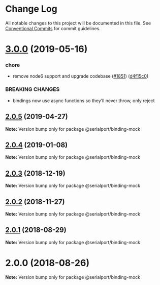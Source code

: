 # Change Log

All notable changes to this project will be documented in this file.
See [Conventional Commits](https://conventionalcommits.org) for commit guidelines.

# [3.0.0](https://github.com/node-serialport/node-serialport/compare/@serialport/binding-mock@2.0.5...@serialport/binding-mock@3.0.0) (2019-05-16)


### chore

* remove node6 support and upgrade codebase ([#1851](https://github.com/node-serialport/node-serialport/issues/1851)) ([d4f15c0](https://github.com/node-serialport/node-serialport/commit/d4f15c0))


### BREAKING CHANGES

* bindings now use async functions so they’ll never throw, only reject





## [2.0.5](https://github.com/node-serialport/node-serialport/compare/@serialport/binding-mock@2.0.4...@serialport/binding-mock@2.0.5) (2019-04-27)

**Note:** Version bump only for package @serialport/binding-mock





## [2.0.4](https://github.com/node-serialport/node-serialport/compare/@serialport/binding-mock@2.0.3...@serialport/binding-mock@2.0.4) (2019-01-08)

**Note:** Version bump only for package @serialport/binding-mock





## [2.0.3](https://github.com/node-serialport/node-serialport/compare/@serialport/binding-mock@2.0.2...@serialport/binding-mock@2.0.3) (2018-12-19)

**Note:** Version bump only for package @serialport/binding-mock





## [2.0.2](https://github.com/node-serialport/node-serialport/compare/@serialport/binding-mock@2.0.1...@serialport/binding-mock@2.0.2) (2018-11-27)

**Note:** Version bump only for package @serialport/binding-mock





<a name="2.0.1"></a>
## [2.0.1](https://github.com/node-serialport/node-serialport/compare/@serialport/binding-mock@2.0.0...@serialport/binding-mock@2.0.1) (2018-08-29)

**Note:** Version bump only for package @serialport/binding-mock





<a name="2.0.0"></a>
# 2.0.0 (2018-08-26)

**Note:** Version bump only for package @serialport/binding-mock
